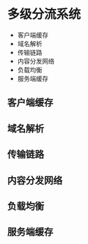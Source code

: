 # 多级分流系统

- 客户端缓存
- 域名解析
- 传输链路
- 内容分发网络
- 负载均衡
- 服务端缓存

## 客户端缓存
## 域名解析
## 传输链路
## 内容分发网络
## 负载均衡
## 服务端缓存